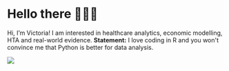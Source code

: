 # Hello there 👩🏻‍💻

Hi, I’m Victoria! I am interested in healthcare analytics, economic modelling, HTA and real-world evidence. 
**Statement:** I love coding in R and you won't convince me that Python is better for data analysis. 

<!---
vikachooo/vikachooo is a ✨ special ✨ repository because its `README.md` (this file) appears on your GitHub profile.
You can click the Preview link to take a look at your changes.
--->

![](https://media.giphy.com/media/v1.Y2lkPTc5MGI3NjExbDRndnQyMnhmbTNsaWF1b3Y1dHg3djZmMDEzcG8wanRueTlpaGdwYSZlcD12MV9pbnRlcm5hbF9naWZfYnlfaWQmY3Q9Zw/l0HlLMeBgzK2UuHVS/giphy.gif)

